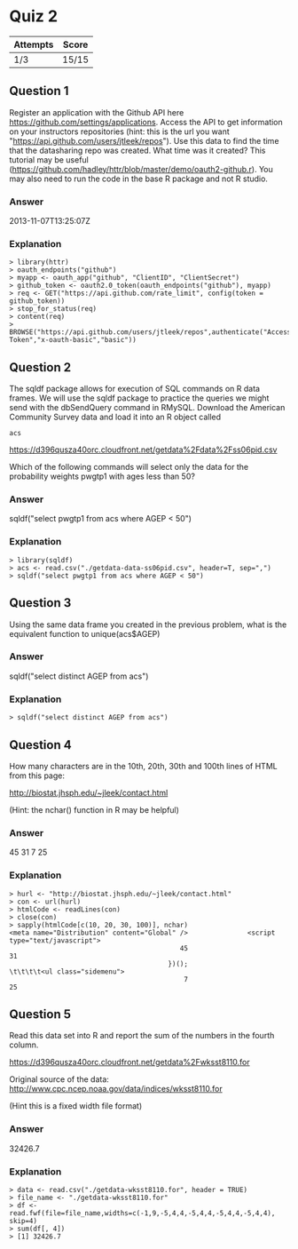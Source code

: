 Quiz 2
======

|Attempts|Score|
|--------|-----|
|     1/3|15/15|

Question 1
----------
Register an application with the Github API here https://github.com/settings/applications. Access the API to get information on your instructors repositories (hint: this is the url you want "https://api.github.com/users/jtleek/repos"). Use this data to find the time that the datasharing repo was created. What time was it created? This tutorial may be useful (https://github.com/hadley/httr/blob/master/demo/oauth2-github.r). You may also need to run the code in the base R package and not R studio.

### Answer
2013-11-07T13:25:07Z

### Explanation

    > library(httr)
    > oauth_endpoints("github")
    > myapp <- oauth_app("github", "ClientID", "ClientSecret")
    > github_token <- oauth2.0_token(oauth_endpoints("github"), myapp)
    > req <- GET("https://api.github.com/rate_limit", config(token = github_token))
    > stop_for_status(req)
    > content(req)
    > BROWSE("https://api.github.com/users/jtleek/repos",authenticate("Access Token","x-oauth-basic","basic"))


Question 2
----------
The sqldf package allows for execution of SQL commands on R data frames. We will use the sqldf package to practice the queries we might send with the dbSendQuery command in RMySQL. Download the American Community Survey data and load it into an R object called

    acs
    
https://d396qusza40orc.cloudfront.net/getdata%2Fdata%2Fss06pid.csv 

Which of the following commands will select only the data for the probability weights pwgtp1 with ages less than 50?

### Answer
sqldf("select pwgtp1 from acs where AGEP < 50")

### Explanation
    
    > library(sqldf)
    > acs <- read.csv("./getdata-data-ss06pid.csv", header=T, sep=",")
    > sqldf("select pwgtp1 from acs where AGEP < 50")


Question 3
----------
Using the same data frame you created in the previous problem, what is the equivalent function to unique(acs$AGEP)

### Answer
sqldf("select distinct AGEP from acs")

### Explanation

    > sqldf("select distinct AGEP from acs")


Question 4
----------
How many characters are in the 10th, 20th, 30th and 100th lines of HTML from this page: 

http://biostat.jhsph.edu/~jleek/contact.html 

(Hint: the nchar() function in R may be helpful)

### Answer
45 31 7 25

### Explanation

    > hurl <- "http://biostat.jhsph.edu/~jleek/contact.html" 
    > con <- url(hurl)
    > htmlCode <- readLines(con)
    > close(con)
    > sapply(htmlCode[c(10, 20, 30, 100)], nchar)
    <meta name="Distribution" content="Global" />               <script type="text/javascript"> 
                                               45                                            31 
                                            })();                 \t\t\t\t<ul class="sidemenu"> 
                                                7                                            25 


Question 5
----------
Read this data set into R and report the sum of the numbers in the fourth column. 

https://d396qusza40orc.cloudfront.net/getdata%2Fwksst8110.for 

Original source of the data: http://www.cpc.ncep.noaa.gov/data/indices/wksst8110.for 

(Hint this is a fixed width file format)

### Answer
32426.7

### Explanation

    > data <- read.csv("./getdata-wksst8110.for", header = TRUE)
    > file_name <- "./getdata-wksst8110.for"
    > df <- read.fwf(file=file_name,widths=c(-1,9,-5,4,4,-5,4,4,-5,4,4,-5,4,4), skip=4)
    > sum(df[, 4])
    > [1] 32426.7
